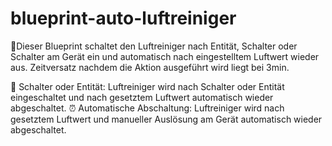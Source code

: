 # blueprint-auto-luftreiniger

📘Dieser Blueprint schaltet den Luftreiniger nach Entität, Schalter oder Schalter am Gerät ein und automatisch nach eingestelltem Luftwert wieder aus. Zeitversatz nachdem die Aktion ausgeführt wird liegt bei 3min.

📅 Schalter oder Entität: Luftreiniger wird nach Schalter oder Entität eingeschaltet und nach gesetztem Luftwert automatisch wieder abgeschaltet.
⏰ Automatische Abschaltung: Luftreiniger wird nach gesetztem Luftwert und manueller Auslösung am Gerät automatisch wieder abgeschaltet.

